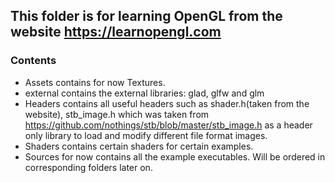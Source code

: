 ## This folder is for learning OpenGL from the website https://learnopengl.com

### Contents
- Assets contains for now Textures.
- external contains the external libraries: glad, glfw and glm
- Headers contains all useful headers such as shader.h(taken from the website), stb_image.h which was taken from https://github.com/nothings/stb/blob/master/stb_image.h as a header only library to load and modify different file format images.
- Shaders contains certain shaders for certain examples.
- Sources for now contains all the example executables. Will be ordered in corresponding folders later on.